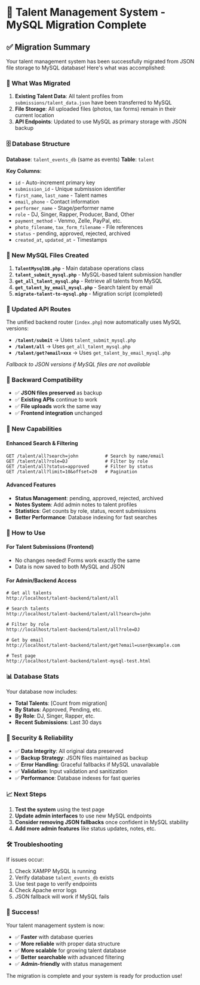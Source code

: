# 🎵 Talent Management System - MySQL Migration Complete

## ✅ **Migration Summary**

Your talent management system has been successfully migrated from JSON file storage to MySQL database! Here's what was accomplished:

### **🔄 What Was Migrated**

1. **Existing Talent Data**: All talent profiles from `submissions/talent_data.json` have been transferred to MySQL
2. **File Storage**: All uploaded files (photos, tax forms) remain in their current location
3. **API Endpoints**: Updated to use MySQL as primary storage with JSON backup

### **🗄️ Database Structure**

**Database**: `talent_events_db` (same as events)
**Table**: `talent`

**Key Columns**:
- `id` - Auto-increment primary key
- `submission_id` - Unique submission identifier
- `first_name`, `last_name` - Talent names
- `email`, `phone` - Contact information
- `performer_name` - Stage/performer name
- `role` - DJ, Singer, Rapper, Producer, Band, Other
- `payment_method` - Venmo, Zelle, PayPal, etc.
- `photo_filename`, `tax_form_filename` - File references
- `status` - pending, approved, rejected, archived
- `created_at`, `updated_at` - Timestamps

### **📁 New MySQL Files Created**

1. **`TalentMysqlDB.php`** - Main database operations class
2. **`talent_submit_mysql.php`** - MySQL-based talent submission handler
3. **`get_all_talent_mysql.php`** - Retrieve all talents from MySQL
4. **`get_talent_by_email_mysql.php`** - Search talent by email
5. **`migrate-talent-to-mysql.php`** - Migration script (completed)

### **🔗 Updated API Routes**

The unified backend router (`index.php`) now automatically uses MySQL versions:

- **`/talent/submit`** → Uses `talent_submit_mysql.php`
- **`/talent/all`** → Uses `get_all_talent_mysql.php`
- **`/talent/get?email=xxx`** → Uses `get_talent_by_email_mysql.php`

*Fallback to JSON versions if MySQL files are not available*

### **🎯 Backward Compatibility**

- ✅ **JSON files preserved** as backup
- ✅ **Existing APIs** continue to work
- ✅ **File uploads** work the same way
- ✅ **Frontend integration** unchanged

### **🚀 New Capabilities**

#### **Enhanced Search & Filtering**
```
GET /talent/all?search=john          # Search by name/email
GET /talent/all?role=DJ              # Filter by role
GET /talent/all?status=approved      # Filter by status
GET /talent/all?limit=10&offset=20   # Pagination
```

#### **Advanced Features**
- **Status Management**: pending, approved, rejected, archived
- **Notes System**: Add admin notes to talent profiles
- **Statistics**: Get counts by role, status, recent submissions
- **Better Performance**: Database indexing for fast searches

### **🔧 How to Use**

#### **For Talent Submissions (Frontend)**
- No changes needed! Forms work exactly the same
- Data is now saved to both MySQL and JSON

#### **For Admin/Backend Access**
```
# Get all talents
http://localhost/talent-backend/talent/all

# Search talents
http://localhost/talent-backend/talent/all?search=john

# Filter by role
http://localhost/talent-backend/talent/all?role=DJ

# Get by email
http://localhost/talent-backend/talent/get?email=user@example.com

# Test page
http://localhost/talent-backend/talent-mysql-test.html
```

### **📊 Database Stats**

Your database now includes:
- **Total Talents**: [Count from migration]
- **By Status**: Approved, Pending, etc.
- **By Role**: DJ, Singer, Rapper, etc.
- **Recent Submissions**: Last 30 days

### **🔐 Security & Reliability**

- ✅ **Data Integrity**: All original data preserved
- ✅ **Backup Strategy**: JSON files maintained as backup
- ✅ **Error Handling**: Graceful fallbacks if MySQL unavailable
- ✅ **Validation**: Input validation and sanitization
- ✅ **Performance**: Database indexes for fast queries

### **📈 Next Steps**

1. **Test the system** using the test page
2. **Update admin interfaces** to use new MySQL endpoints
3. **Consider removing JSON fallbacks** once confident in MySQL stability
4. **Add more admin features** like status updates, notes, etc.

### **🛠️ Troubleshooting**

If issues occur:
1. Check XAMPP MySQL is running
2. Verify database `talent_events_db` exists
3. Use test page to verify endpoints
4. Check Apache error logs
5. JSON fallback will work if MySQL fails

### **🎉 Success!**

Your talent management system is now:
- ✅ **Faster** with database queries
- ✅ **More reliable** with proper data structure
- ✅ **More scalable** for growing talent database
- ✅ **Better searchable** with advanced filtering
- ✅ **Admin-friendly** with status management

The migration is complete and your system is ready for production use!
